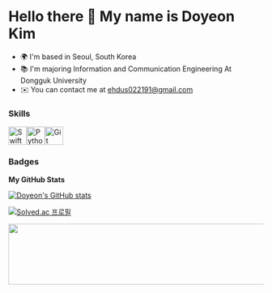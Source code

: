 Hello there 👋 My name is Doyeon Kim
=============================

* 🌍  I'm based in Seoul, South Korea
* 📚  I'm majoring Information and Communication Engineering At Dongguk University
* ✉️  You can contact me at [ehdus022191@gmail.com](mailto:ehdus022191@gmail.com)

### Skills

<p align="left">
<a href="https://developer.apple.com/swift/" target="_blank" rel="noreferrer"><img src="https://raw.githubusercontent.com/danielcranney/readme-generator/main/public/icons/skills/swift-colored.svg" width="36" height="36" alt="Swift" /></a><a href="https://www.python.org/" target="_blank" rel="noreferrer"><img src="https://raw.githubusercontent.com/danielcranney/readme-generator/main/public/icons/skills/python-colored.svg" width="36" height="36" alt="Python" /></a></a><a href="https://git-scm.com/" target="_blank" rel="noreferrer"><img src="https://raw.githubusercontent.com/danielcranney/readme-generator/main/public/icons/skills/git-colored.svg" width="36" height="36" alt="Git" /></a>
</p>

### Badges

<b>My GitHub Stats</b>

[![Doyeon's GitHub stats](https://github-readme-stats.vercel.app/api?username=ddodle&show_icons=true&theme=codeSTACKr)](https://github.com/anuraghazra/github-readme-stats)

[![Solved.ac 프로필](http://mazassumnida.wtf/api/mini/generate_badge?boj=ehdus022191)](https://solved.ac/profile/ehdus022191)

<a href="https://github.com/devxb/gitanimals">
  <img src="https://render.gitanimals.org/lines/ddodle?pet-id=749084945532827295" width="1000" height="120"/>
</a>
